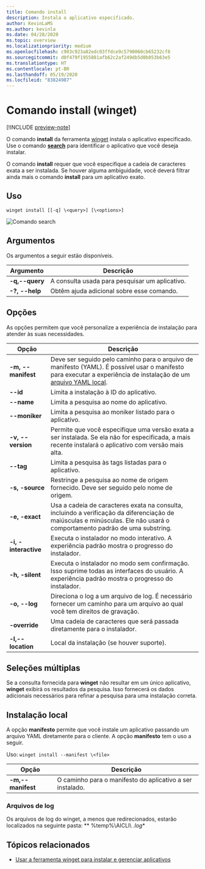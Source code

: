 ```yaml
---
title: Comando install
description: Instala o aplicativo especificado.
author: KevinLaMS
ms.author: kevinla
ms.date: 04/28/2020
ms.topic: overview
ms.localizationpriority: medium
ms.openlocfilehash: c903c923a82edc03ffdce9c5790060cb65232cf8
ms.sourcegitcommit: d0f479f1955881afb62c2af249db5d0b053b63e5
ms.translationtype: HT
ms.contentlocale: pt-BR
ms.lasthandoff: 05/19/2020
ms.locfileid: "83824987"
---
```

# <a name="install-command-winget"></a>Comando install (winget)

[!INCLUDE [preview-note](../../includes/package-manager-preview.md)]

O comando **install** da ferramenta [winget](index.md) instala o aplicativo especificado. Use o comando [**search**](search.md) para identificar o aplicativo que você deseja instalar.  

O comando **install** requer que você especifique a cadeia de caracteres exata a ser instalada. Se houver alguma ambiguidade, você deverá filtrar ainda mais o comando **install** para um aplicativo exato.

## <a name="usage"></a>Uso

`winget install [[-q] \<query>] [\<options>]`

![Comando search](images\install.png)

## <a name="arguments"></a>Argumentos

Os argumentos a seguir estão disponíveis.

| Argumento      | Descrição |
|-------------|-------------|  
| **-q,--query**  |  A consulta usada para pesquisar um aplicativo. |
| **-?, --help** |  Obtêm ajuda adicional sobre esse comando. |

## <a name="options"></a>Opções

As opções permitem que você personalize a experiência de instalação para atender às suas necessidades.

| Opção      | Descrição |
|-------------|-------------|  
| **-m, --manifest** |   Deve ser seguido pelo caminho para o arquivo de manifesto (YAML). É possível usar o manifesto para executar a experiência de instalação de um [arquivo YAML local](#local-install). |
| **--id**    |  Limita a instalação à ID do aplicativo.   |  
| **--name**   |  Limita a pesquisa ao nome do aplicativo. |  
| **--moniker**   | Limita a pesquisa ao moniker listado para o aplicativo. |  
| **-v, --version**  |  Permite que você especifique uma versão exata a ser instalada. Se ela não for especificada, a mais recente instalará o aplicativo com versão mais alta. |  
| **--tag**   |   Limita a pesquisa às tags listadas para o aplicativo. |  
| **-s, -source**   |  Restringe a pesquisa ao nome de origem fornecido. Deve ser seguido pelo nome de origem. |  
| **-e, -exact**   |   Usa a cadeia de caracteres exata na consulta, incluindo a verificação da diferenciação de maiúsculas e minúsculas. Ele não usará o comportamento padrão de uma substring. |  
| **-i, -interactive** |  Executa o instalador no modo interativo. A experiência padrão mostra o progresso do instalador. |  
| **-h, -silent** |  Executa o instalador no modo sem confirmação. Isso suprime todas as interfaces do usuário. A experiência padrão mostra o progresso do instalador. |  
| **-o, --log**  |  Direciona o log a um arquivo de log. É necessário fornecer um caminho para um arquivo ao qual você tem direitos de gravação. |
| **-override** | Uma cadeia de caracteres que será passada diretamente para o instalador.    |
| **-l,--location** |    Local da instalação (se houver suporte). |

## <a name="multiple-selections"></a>Seleções múltiplas

Se a consulta fornecida para **winget** não resultar em um único aplicativo, **winget** exibirá os resultados da pesquisa. Isso fornecerá os dados adicionais necessários para refinar a pesquisa para uma instalação correta.

## <a name="local-install"></a>Instalação local

A opção **manifesto** permite que você instale um aplicativo passando um arquivo YAML diretamente para o cliente. A opção **manifesto** tem o uso a seguir.

Uso: `winget install --manifest \<file>`

| Opção  | Descrição |
|-------------|-------------|  
|  **-m,--manifest** | O caminho para o manifesto do aplicativo a ser instalado. |

### <a name="log-files"></a>Arquivos de log

Os arquivos de log do winget, a menos que redirecionados, estarão localizados na seguinte pasta:  ** \%temp%\\AICLI\\ *.log**

## <a name="related-topics"></a>Tópicos relacionados

* [Usar a ferramenta winget para instalar e gerenciar aplicativos](index.md)
